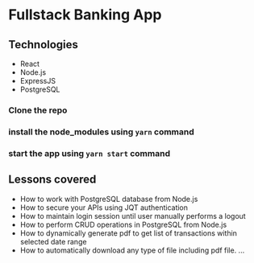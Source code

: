 # Fullstack Banking App

## Technologies

- React
- Node.js
- ExpressJS
- PostgreSQL

### Clone the repo

### install the node_modules using `yarn` command

### start the app using `yarn start` command

## Lessons covered

- How to work with PostgreSQL database from Node.js
- How to secure your APIs using JQT authentication
- How to maintain login session until user manually performs a logout
- How to perform CRUD operations in PostgreSQL from Node.js
- How to dynamically generate pdf to get list of transactions within selected date range
- How to automatically download any type of file including pdf file. ...
